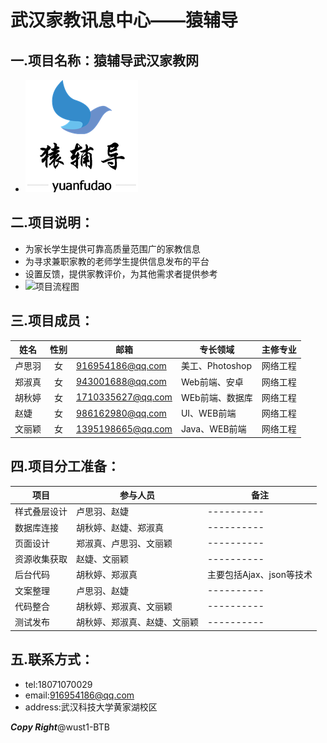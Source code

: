 
# 武汉家教讯息中心——猿辅导
## 一.项目名称：猿辅导武汉家教网
* ![猿辅导项目图案](https://raw.githubusercontent.com/BTB8059/wust1-teaching/master/src/main/webapp/img/yuanfudao.jpg)
## 二.项目说明：
* 为家长学生提供可靠高质量范围广的家教信息
* 为寻求兼职家教的老师学生提供信息发布的平台
* 设置反馈，提供家教评价，为其他需求者提供参考
* ![项目流程图](https://i.loli.net/2017/07/14/596842b58e44f.jpg)
## 三.项目成员：
| 姓名        | 性别 |    邮箱   |  专长领域   |主修专业|
| ------------- |:-----:| -----------| ------------|------------|
| 卢思羽 | 女| 916954186@qq.com | 美工、Photoshop|网络工程|
| 郑淑真 | 女| 943001688@qq.com | Web前端、安卓|网络工程|
| 胡秋婷 | 女| 1710335627@qq.com | WEb前端、数据库|网络工程|
| 赵婕 | 女| 986162980@qq.com | UI、WEB前端|网络工程|
| 文丽颖 | 女| 1395198665@qq.com | Java、WEB前端|网络工程|
## 四.项目分工准备：
| 项目   |     参与人员   |  备注   |
| ------------- |-----------|----------|
| 样式叠层设计 | 卢思羽、赵婕 |----------|
| 数据库连接 |胡秋婷、赵婕、郑淑真  |----------|
| 页面设计 |郑淑真、卢思羽、文丽颖  |----------|
| 资源收集获取 |赵婕、文丽颖  |----------|
| 后台代码 |胡秋婷、郑淑真 |主要包括Ajax、json等技术|
| 文案整理 | 卢思羽、赵婕 |----------|
| 代码整合 | 胡秋婷、郑淑真、文丽颖 |----------|
| 测试发布 | 胡秋婷、郑淑真、赵婕、文丽颖 |----------|
## 五.联系方式：
* tel:18071070029
* email:916954186@qq.com
* address:武汉科技大学黄家湖校区

***Copy Right***@wust1-BTB
